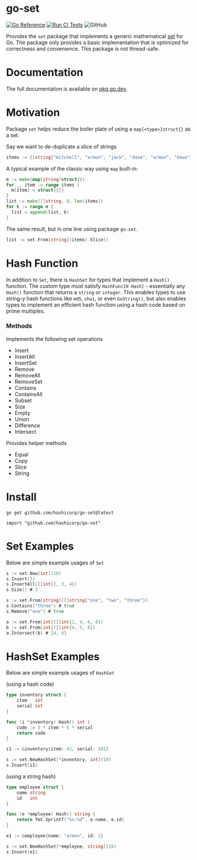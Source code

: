 # go-set

[![Go Reference](https://pkg.go.dev/badge/github.com/hashicorp/go-set.svg)](https://pkg.go.dev/github.com/hashicorp/go-set)
[![Run CI Tests](https://github.com/hashicorp/go-set/actions/workflows/ci.yaml/badge.svg)](https://github.com/hashicorp/go-set/actions/workflows/ci.yaml)
![GitHub](https://img.shields.io/github/license/hashicorp/go-set)

Provides the `set` package that implements a generic mathematical [set](https://en.wikipedia.org/wiki/Set) for Go. The package only provides a basic implementation that is optimized for correctness and convenience. This package is not thread-safe.

# Documentation

The full documentation is available on [pkg.go.dev](https://pkg.go.dev/github.com/hashicorp/go-set).

# Motivation

Package `set` helps reduce the boiler plate of using a `map[<type>]struct{}` as a set.

Say we want to de-duplicate a slice of strings
```go
items := []string{"mitchell", "armon", "jack", "dave", "armon", "dave"}
```

A typical example of the classic way using `map` built-in:
```go
m := make(map[string]struct{})
for _, item := range items {
  m[item] = struct{}{}
}
list := make([]string, 0, len(items))
for k := range m {
  list = append(list, k)
}
```

The same result, but in one line using package `go-set`.
```go
list := set.From[string](items).Slice()
```

# Hash Function

In addition to `Set`, there is `HashSet` for types that implement a `Hash()` function.
The custom type must satisfy `HashFunc[H Hash]` - essentially any `Hash()`
function that returns a `string` or `integer`. This enables types to use string-y
hash functions like `md5`, `sha1`, or even `GoString()`, but also enables types
to implement an efficient hash function using a hash code based on prime multiples.

### Methods

Implements the following set operations

- Insert
- InsertAll
- InsertSet
- Remove
- RemoveAll
- RemoveSet
- Contains
- ContainsAll
- Subset
- Size
- Empty
- Union
- Difference
- Intersect

Provides helper methods

- Equal
- Copy
- Slice
- String

# Install

```
go get github.com/hashicorp/go-set@latest
```

```
import "github.com/hashicorp/go-set"
```

# Set Examples

Below are simple example usages of `Set`

```go
s := set.New[int](10)
s.Insert(1)
s.InsertAll([]int{2, 3, 4})
s.Size() # 3
```

```go
s := set.From[string]([]string{"one", "two", "three"})
s.Contains("three") # true
s.Remove("one") # true
```


```go
a := set.From[int]([]int{2, 4, 6, 8})
b := set.From[int]([]int{4, 5, 6})
a.Intersect(b) # {4, 6}
```

# HashSet Examples

Below are simple example usages of `HashSet`

(using a hash code)
```go
type inventory struct {
    item   int
    serial int
}

func (i *inventory) Hash() int {
    code := 3 * item * 5 * serial
    return code
}

i1 := &inventory{item: 42, serial: 101}

s := set.NewHashSet[*inventory, int](10)
s.Insert(i1)
```

(using a string hash)
```go
type employee struct {
    name string
    id   int
}

func (e *employee) Hash() string {
    return fmt.Sprintf("%s:%d", e.name, e.id)
}

e1 := &employee{name: "armon", id: 2}

s := set.NewHashSet[*employee, string](10)
s.Insert(e1)
```

